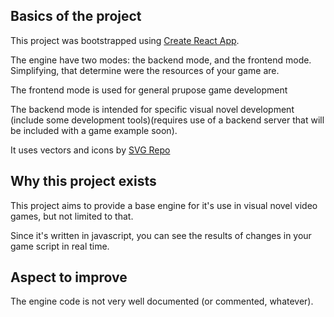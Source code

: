 ## Basics of the project

This project was bootstrapped using [Create React App](https://github.com/facebook/create-react-app).

The engine have two modes: the backend mode, and the frontend mode. Simplifying, that determine were the resources of your game are.

The frontend mode is used for general prupose game development

The backend mode is intended for specific visual novel development (include some development tools)(requires use of a backend server that will be included with a game example soon).

It uses vectors and icons by <a href="https://www.svgrepo.com" target="_blank">SVG Repo</a>

## Why this project exists

This project aims to provide a base engine for it's use in visual novel video games, but not limited to that.

Since it's written in javascript, you can see the results of changes in your game script in real time.

## Aspect to improve

The engine code is not very well documented (or commented, whatever). 
